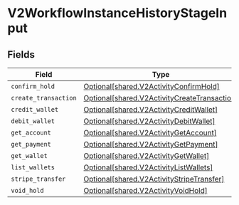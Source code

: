 # V2WorkflowInstanceHistoryStageInput


## Fields

| Field                                                                                              | Type                                                                                               | Required                                                                                           | Description                                                                                        |
| -------------------------------------------------------------------------------------------------- | -------------------------------------------------------------------------------------------------- | -------------------------------------------------------------------------------------------------- | -------------------------------------------------------------------------------------------------- |
| `confirm_hold`                                                                                     | [Optional[shared.V2ActivityConfirmHold]](../../models/shared/v2activityconfirmhold.md)             | :heavy_minus_sign:                                                                                 | N/A                                                                                                |
| `create_transaction`                                                                               | [Optional[shared.V2ActivityCreateTransaction]](../../models/shared/v2activitycreatetransaction.md) | :heavy_minus_sign:                                                                                 | N/A                                                                                                |
| `credit_wallet`                                                                                    | [Optional[shared.V2ActivityCreditWallet]](../../models/shared/v2activitycreditwallet.md)           | :heavy_minus_sign:                                                                                 | N/A                                                                                                |
| `debit_wallet`                                                                                     | [Optional[shared.V2ActivityDebitWallet]](../../models/shared/v2activitydebitwallet.md)             | :heavy_minus_sign:                                                                                 | N/A                                                                                                |
| `get_account`                                                                                      | [Optional[shared.V2ActivityGetAccount]](../../models/shared/v2activitygetaccount.md)               | :heavy_minus_sign:                                                                                 | N/A                                                                                                |
| `get_payment`                                                                                      | [Optional[shared.V2ActivityGetPayment]](../../models/shared/v2activitygetpayment.md)               | :heavy_minus_sign:                                                                                 | N/A                                                                                                |
| `get_wallet`                                                                                       | [Optional[shared.V2ActivityGetWallet]](../../models/shared/v2activitygetwallet.md)                 | :heavy_minus_sign:                                                                                 | N/A                                                                                                |
| `list_wallets`                                                                                     | [Optional[shared.V2ActivityListWallets]](../../models/shared/v2activitylistwallets.md)             | :heavy_minus_sign:                                                                                 | N/A                                                                                                |
| `stripe_transfer`                                                                                  | [Optional[shared.V2ActivityStripeTransfer]](../../models/shared/v2activitystripetransfer.md)       | :heavy_minus_sign:                                                                                 | N/A                                                                                                |
| `void_hold`                                                                                        | [Optional[shared.V2ActivityVoidHold]](../../models/shared/v2activityvoidhold.md)                   | :heavy_minus_sign:                                                                                 | N/A                                                                                                |